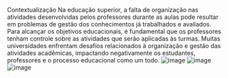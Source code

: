 Contextualização
Na educação superior, a falta de organização nas atividades desenvolvidas pelos professores
durante as aulas pode resultar em problemas de gestão dos conhecimentos já trabalhados e
avaliados. Para alcançar os objetivos educacionais, é fundamental que os professores tenham
controle sobre as atividades que serão aplicadas às turmas.
Muitas universidades enfrentam desafios relacionados à organização e gestão das atividades
acadêmicas, impactando negativamente os estudantes, professores e o processo educacional
como um todo.
![image](https://github.com/user-attachments/assets/77d2a01a-2a48-4832-9fc1-853112c6524a)
![image](https://github.com/user-attachments/assets/14a6738e-42f9-4ecc-b63f-9291036d9606)
![image](https://github.com/user-attachments/assets/e99fba7c-3eed-4d52-bf0a-63ed5b7eb4bd)
